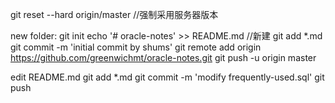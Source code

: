 git reset --hard origin/master //强制采用服务器版本

new folder:
git init
echo '# oracle-notes' >> README.md //新建
git add *.md
git commit -m 'initial commit by shums'
git remote add origin https://github.com/greenwichmt/oracle-notes.git
git push -u origin master

edit README.md
git add *.md
git commit -m 'modify frequently-used.sql'
git push